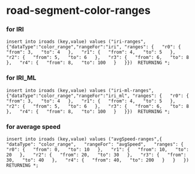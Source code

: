 # road-segment-color-ranges

### for IRI  
`insert into iroads (key,value) values ("iri-ranges",{"dataType":"color_range","rangeFor":"iri", "ranges": {  
    "r0": {  
      "from": 3,  
      "to": 4  
    },  
    "r1": {  
      "from": 4,  
      "to": 5  
    },  
    "r2": {  
      "from": 5,  
      "to": 6  
    },  
    "r3": {  
      "from": 6,  
      "to": 8  
    },  
    "r4": {  
      "from": 8,  
      "to": 100  
    }  
  }})  RETURNING *;`  
  
  ### for IRI_ML  
`insert into iroads (key,value) values ("iri-ml-ranges",{"dataType":"color_range","rangeFor":"iri_ml", "ranges": {  
    "r0": {  
      "from": 3,  
      "to": 4  
    },  
    "r1": {  
      "from": 4,  
      "to": 5  
    },  
    "r2": {  
      "from": 5,  
      "to": 6  
    },  
    "r3": {  
      "from": 6,  
      "to": 8  
    },  
    "r4": {  
      "from": 8,  
      "to": 100  
    }  
  }})  RETURNING *;`  
  
    
  ### for average speed
  `insert into iroads (key,value) values ("avgSpeed-ranges",{  
  "dataType": "color_range",  
  "rangeFor": "avgSpeed",  
  "ranges": {  
    "r0": {  
      "from": 0,  
      "to": 10  
    },  
    "r1": {  
      "from": 10,  
      "to": 20  
    },  
    "r2": {  
      "from": 20,  
      "to": 30  
    },  
    "r3": {  
      "from": 30,  
      "to": 40  
    },  
    "r4": {  
      "from": 40,  
      "to": 200  
    }  
  }  
})  RETURNING *;`  
